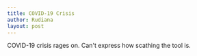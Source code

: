 ```yaml
---
title: COVID-19 Crisis
author: Rudiana
layout: post
---
```

COVID-19 crisis rages on. Can't express how scathing the tool is.
